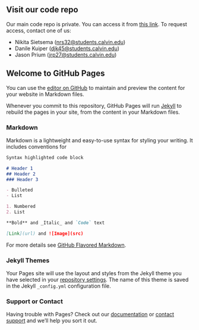 ## Visit our code repo
Our main code repo is private. 
You can access it from [this link](https://github.com/nrs32/TRAIN-GO-SORRY).
To request access, contact one of us: 
- Nikita Sietsema (nrs32@students.calvin.edu)
- Danile Kuiper (djk45@students.calvin.edu)
- Jason Prium (jrp27@students.calvin.edu)

## Welcome to GitHub Pages

You can use the [editor on GitHub](https://github.com/nrs32/TRAIN-GO-SORRY---pages/edit/gh-pages/index.md) to maintain and preview the content for your website in Markdown files.

Whenever you commit to this repository, GitHub Pages will run [Jekyll](https://jekyllrb.com/) to rebuild the pages in your site, from the content in your Markdown files.

### Markdown

Markdown is a lightweight and easy-to-use syntax for styling your writing. It includes conventions for

```markdown
Syntax highlighted code block

# Header 1
## Header 2
### Header 3

- Bulleted
- List

1. Numbered
2. List

**Bold** and _Italic_ and `Code` text

[Link](url) and ![Image](src)
```

For more details see [GitHub Flavored Markdown](https://guides.github.com/features/mastering-markdown/).

### Jekyll Themes

Your Pages site will use the layout and styles from the Jekyll theme you have selected in your [repository settings](https://github.com/nrs32/TRAIN-GO-SORRY---pages/settings). The name of this theme is saved in the Jekyll `_config.yml` configuration file.

### Support or Contact

Having trouble with Pages? Check out our [documentation](https://docs.github.com/categories/github-pages-basics/) or [contact support](https://github.com/contact) and we’ll help you sort it out.
